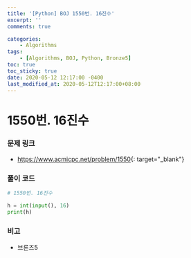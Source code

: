 ```yaml
---
title: '[Python] BOJ 1550번. 16진수'
excerpt: ''
comments: true

categories:
    - Algorithms
tags:
    - [Algorithms, BOJ, Python, Bronze5]
toc: true
toc_sticky: true
date: 2020-05-12 12:17:00 -0400
last_modified_at: 2020-05-12T12:17:00+08:00
---
```


# 1550번. 16진수

### 문제 링크

-   <https://www.acmicpc.net/problem/1550>{: target="\_blank"}

### 풀이 코드

```python
# 1550번. 16진수

h = int(input(), 16)
print(h)
```

### 비고

-   브론즈5
